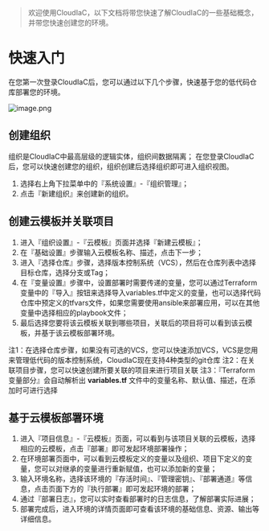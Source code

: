 > 欢迎使用CloudIaC，以下文档将带您快速了解CloudIaC的一些基础概念，并带您快速创建您的环境。

# 快速入门

在您第一次登录CloudIaC后，您可以通过以下几个步骤，快速基于您的低代码仓库部署您的环境。

![image.png](/assets/img/iac-quickstart.png)
## 创建组织

组织是CloudIaC中最高层级的逻辑实体，组织间数据隔离；
在您登录CloudIaC后，您可以快速创建您的组织，组织创建后选择组织即可进入组织视图。

1.  选择右上角下拉菜单中的『系统设置』-『组织管理』；
2.  点击『新建组织』来创建新的组织。

## 创建云模板并关联项目

1.  进入『组织设置』-『云模板』页面并选择『新建云模板』；
2.  在『基础设置』步骤输入云模板名称、描述，点击下一步；
3.  进入『选择仓库』步骤，选择版本控制系统（VCS），然后在仓库列表中选择目标仓库，选择分支或Tag；
4.  在『变量设置』步骤中，设置部署时需要传递的变量，您可以通过Terraform变量中的『导入』按钮来选择导入variables.tf中定义的变量，也可以选择代码仓库中预定义的tfvars文件，如果您需要使用ansible来部署应用，可以在其他变量中选择相应的playbook文件；
5.  最后选择您要将该云模板关联到哪些项目，关联后的项目将可以看到该云模板，并基于该云模板部署环境。

注1：在选择仓库步骤，如果没有可选的VCS，您可以快速添加VCS，VCS是您用来管理低代码的版本控制系统，CloudIaC现在支持4种类型的git仓库
注2：在关联项目步骤，您可以快速创建所要关联的项目来进行项目关联
注3：『Terraform 变量部分』会自动解析出 **variables.tf** 文件中的变量名称、默认值、描述，在添加时可进行选择

## 基于云模板部署环境

1.  进入『项目信息』-『云模板』页面，可以看到与该项目关联的云模板，选择相应的云模板，点击『部署』即可发起环境部署操作；
2.  在环境部署页面中，可以看到云模板定义的变量以及组织、项目下定义的变量，您可以对继承的变量进行重新赋值，也可以添加新的变量；
3.  输入环境名称，选择该环境的『存活时间』、『管理密钥』、『部署通道』等信息，点击页面下方的『执行部署』即可发起环境的部署；
4.  通过『部署日志』，您可以实时查看部署时的日志信息，了解部署实际进展；
5.  部署完成后，进入环境的详情页面即可查看该环境的基础信息、资源、输出等详细信息。